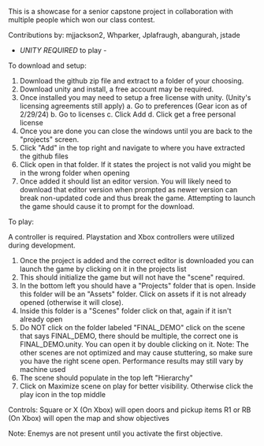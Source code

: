 This is a showcase for a senior capstone project in collaboration with multiple people which won our class contest.

Contributions by:
mjjackson2,
Whparker,
Jplafraugh,
abangurah,
jstade

- *UNITY REQUIRED* to play - 

To download and setup:
1. Download the github zip file and extract to a folder of your choosing.
2. Download unity and install, a free account may be required. 
3. Once installed you may need to setup a free license with unity. (Unity's licensing agreements still apply)
	a. Go to preferences (Gear icon as of 2/29/24)
	b. Go to licenses
	c. Click Add
	d. Click get a free personal license 
4. Once you are done you can close the windows until you are back to the "projects" screen.
5. Click "Add" in the top right and navigate to where you have extracted the github files
6. Click open in that folder. If it states the project is not valid you might be in the wrong folder when opening
7. Once added it should list an editor version. You will likely need to download that editor version when prompted as newer version can break non-updated code and thus break the game. Attempting to launch the game should cause it to prompt for the download.

To play:

A controller is required. Playstation and Xbox controllers were utilized during development.

1. Once the project is added and the correct editor is downloaded you can launch the game by clicking on it in the projects list
2. This should initialize the game but will not have the "scene" required.
3. In the bottom left you should have a "Projects" folder that is open. Inside this folder will be an "Assets" folder. Click on assets if it is not already opened (otherwise it will close).
4. Inside this folder is a "Scenes" folder click on that, again if it isn't already open
5. Do NOT click on the folder labeled "FINAL_DEMO" click on the scene that says FINAL_DEMO, there should be multiple, the correct one is FINAL_DEMO.unity. You can open it by double clicking on it.
	Note: The other scenes are not optimized and may cause stuttering, so make sure you have the right scene open. Performance 	results may still vary by machine used
6. The scene should populate in the top left "Hierarchy" 
7. Click on Maximize scene on play for better visibility. Otherwise click the play icon in the top middle

Controls:
Square or X (On Xbox) will open doors and pickup items
R1 or RB (On Xbox) will open the map and show objectives

Note: Enemys are not present until you activate the first objective.
